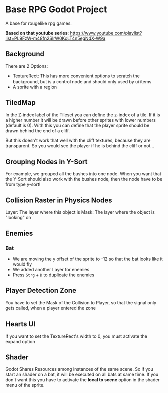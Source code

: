 # Base RPG Godot Project 
A base for rougelike rpg games.

**Based on that youtube series**: https://www.youtube.com/playlist?list=PL9FzW-m48fn2SlrW0KoLT4n5egNdX-W9a

## Background

There are 2 Options:
* TextureRect: This has more convenient options to scratch the background, but is a control node
 and should only used by ui items
* A sprite with a region

## TiledMap
In the Z-index label of the Tileset you can define the z-index of a tile. If it is a higher number it will be drawn before other sprites with lower numbers (default is 0). With this you can define that the player sprite should be drawn behind the end of a cliff.

But this doesn't work that well with the cliff textures, because they are transparent. So you would see the player if he is behind the cliff or not...

## Grouping Nodes in Y-Sort

For example, we grouped all the bushes into one node. When you want that the Y-Sort should also work with 
the bushes node, then the node have to be from type y-sort!

## Collision Raster in Physics Nodes

Layer: The layer where this object is
Mask: The layer where the object is "looking" on 

## Enemies

### Bat

* We are moving the y offset of the sprite to -12 so that the bat looks like it would fly
* We added another Layer for enemies 
* Press `Strg` + `D` to duplicate the enemies 

## Player Detection Zone

You have to set the Mask of the Collision to Player, so that the signal only gets called, when a player entered the zone

## Hearts UI

If you want to set the TextureRect's width to 0, you must activate the expand option

## Shader 

Godot Shares Resources among instances of the same scene. So if you start an shader on a bat, it will be executed on all bats at same time.
If you don't want this you have to activate the **local to scene** option in the shader menu of the sprite.